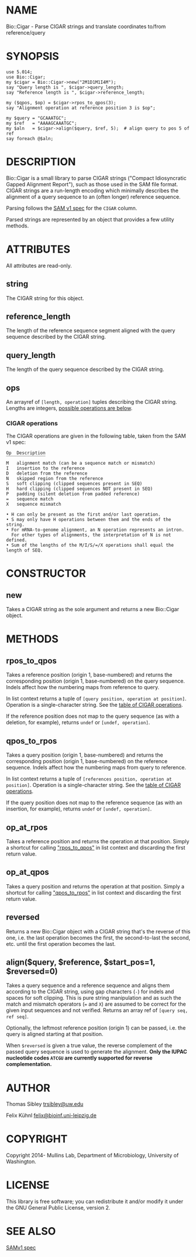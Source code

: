 # NAME

Bio::Cigar - Parse CIGAR strings and translate coordinates to/from reference/query

# SYNOPSIS

    use 5.014;
    use Bio::Cigar;
    my $cigar = Bio::Cigar->new("2M1D1M1I4M");
    say "Query length is ", $cigar->query_length;
    say "Reference length is ", $cigar->reference_length;

    my ($qpos, $op) = $cigar->rpos_to_qpos(3);
    say "Alignment operation at reference position 3 is $op";

    my $query = "GCAAATGC";
    my $ref   = "AAAAGCAAATGC";
    my $aln   = $cigar->align($query, $ref, 5);  # align query to pos 5 of ref
    say foreach @$aln;

# DESCRIPTION

Bio::Cigar is a small library to parse CIGAR strings ("Compact Idiosyncratic
Gapped Alignment Report"), such as those used in the SAM file format.  CIGAR
strings are a run-length encoding which minimally describes the alignment of a
query sequence to an (often longer) reference sequence.

Parsing follows the [SAM v1 spec](http://samtools.github.io/hts-specs/SAMv1.pdf)
for the `CIGAR` column.

Parsed strings are represented by an object that provides a few utility
methods.

# ATTRIBUTES

All attributes are read-only.

## string

The CIGAR string for this object.

## reference\_length

The length of the reference sequence segment aligned with the query sequence
described by the CIGAR string.

## query\_length

The length of the query sequence described by the CIGAR string.

## ops

An arrayref of `[length, operation]` tuples describing the CIGAR string.
Lengths are integers, [possible operations are below](#cigar-operations).

### CIGAR operations

The CIGAR operations are given in the following table, taken from the SAM v1
spec:

    Op  Description
    ‾‾‾‾‾‾‾‾‾‾‾‾‾‾‾
    M   alignment match (can be a sequence match or mismatch)
    I   insertion to the reference
    D   deletion from the reference
    N   skipped region from the reference
    S   soft clipping (clipped sequences present in SEQ)
    H   hard clipping (clipped sequences NOT present in SEQ)
    P   padding (silent deletion from padded reference)
    =   sequence match
    X   sequence mismatch

    • H can only be present as the first and/or last operation.
    • S may only have H operations between them and the ends of the string.
    • For mRNA-to-genome alignment, an N operation represents an intron.
      For other types of alignments, the interpretation of N is not defined.
    • Sum of the lengths of the M/I/S/=/X operations shall equal the length of SEQ.

# CONSTRUCTOR

## new

Takes a CIGAR string as the sole argument and returns a new Bio::Cigar object.

# METHODS

## rpos\_to\_qpos

Takes a reference position (origin 1, base-numbered) and returns the
corresponding position (origin 1, base-numbered) on the query sequence.  Indels
affect how the numbering maps from reference to query.

In list context returns a tuple of `[query position, operation at position]`.
Operation is a single-character string.  See the
[table of CIGAR operations](#cigar-operations).

If the reference position does not map to the query sequence (as with a
deletion, for example), returns `undef` or `[undef, operation]`.

## qpos\_to\_rpos

Takes a query position (origin 1, base-numbered) and returns the corresponding
position (origin 1, base-numbered) on the reference sequence.  Indels affect
how the numbering maps from query to reference.

In list context returns a tuple of `[references position, operation at position]`.
Operation is a single-character string.  See the
[table of CIGAR operations](#cigar-operations).

If the query position does not map to the reference sequence (as with an
insertion, for example), returns `undef` or `[undef, operation]`.

## op\_at\_rpos

Takes a reference position and returns the operation at that position.  Simply
a shortcut for calling ["rpos\_to\_qpos"](#rpos_to_qpos) in list context and discarding the
first return value.

## op\_at\_qpos

Takes a query position and returns the operation at that position.  Simply
a shortcut for calling ["qpos\_to\_rpos"](#qpos_to_rpos) in list context and discarding the
first return value.

## reversed

Returns a new Bio::Cigar object with a CIGAR string that's the reverse of this
one, i.e. the last operation becomes the first, the second-to-last the second,
etc. until the first operation becomes the last.

## align($query, $reference, $start\_pos=1, $reversed=0)

Takes a query sequence and a reference sequence and aligns them according to
the CIGAR string, using gap characters (`-`) for indels and spaces for soft
clipping.  This is pure string manipulation and as such the match and mismatch
operators (`=` and `X`) are assumed to be correct for the given input
sequences and not verified.  Returns an array ref of `[query seq, ref seq]`.

Optionally, the leftmost reference position (origin 1) can be passed, i.e. the
query is aligned starting at that position.

When `$reversed` is given a true value, the reverse complement of the passed
query sequence is used to generate the alignment.  **Only the IUPAC nucleotide
codes `ATCGU` are currently supported for reverse complementation.**

# AUTHOR

Thomas Sibley <trsibley@uw.edu>

Felix Kühnl <felix@bioinf.uni-leipzig.de>

# COPYRIGHT

Copyright 2014- Mullins Lab, Department of Microbiology, University of Washington.

# LICENSE

This library is free software; you can redistribute it and/or modify it under
the GNU General Public License, version 2.

# SEE ALSO

[SAMv1 spec](http://samtools.github.io/hts-specs/SAMv1.pdf)
